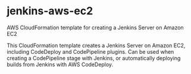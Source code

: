 # jenkins-aws-ec2
AWS CloudFormation template for creating a Jenkins Server on Amazon EC2

This CloudFormation template creates a Jenkins Server on Amazon EC2, including CodeDeploy and CodePipeline plugins. Can be used 
when creating a CodePipeline stage with Jenkins, or automatically deploying builds from Jenkins with AWS CodeDeploy.
